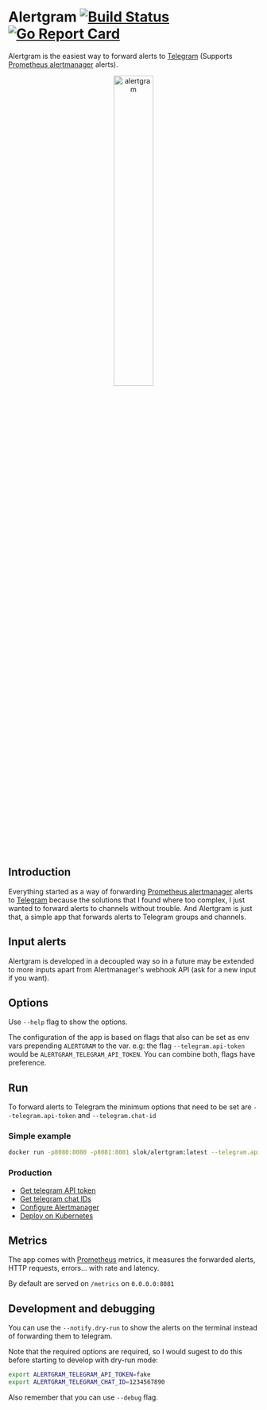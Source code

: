 # Alertgram [![Build Status][github-actions-image]][github-actions-url] [![Go Report Card][goreport-image]][goreport-url]

Alertgram is the easiest way to forward alerts to [Telegram] (Supports [Prometheus alertmanager] alerts).

<p align="center">
    <img src="https://i.imgur.com/4jdOFj9.jpg" width="40%" align="center" alt="alertgram">
</p>

## Introduction

Everything started as a way of forwarding [Prometheus alertmanager] alerts to [Telegram] because the solutions that I found where too complex, I just wanted to forward alerts to channels without trouble. And Alertgram is just that, a simple app that forwards alerts to Telegram groups and channels.

## Input alerts

Alertgram is developed in a decoupled way so in a future may be extended to more inputs apart from Alertmanager's webhook API (ask for a new input if you want).

## Options

Use `--help` flag to show the options.

The configuration of the app is based on flags that also can be set as env vars prepending `ALERTGRAM` to the var. e.g: the flag `--telegram.api-token` would be `ALERTGRAM_TELEGRAM_API_TOKEN`. You can combine both, flags have preference.

## Run

To forward alerts to Telegram the minimum options that need to be set are `--telegram.api-token` and `--telegram.chat-id`

### Simple example

```bash
docker run -p8080:8080 -p8081:8081 slok/alertgram:latest --telegram.api-token=XXXXX --telegram.chat-id=YYYYY
```

### Production

- [Get telegram API token][telegram-token]
- [Get telegram chat IDs][telegram-chat-id]
- [Configure Alertmanager][alertmanager-configuration]
- [Deploy on Kubernetes][kubernetes-deployment]

## Metrics

The app comes with [Prometheus] metrics, it measures the forwarded alerts, HTTP requests, errors... with rate and latency.

By default are served on `/metrics` on `0.0.0.0:8081`

## Development and debugging

You can use the `--notify.dry-run` to show the alerts on the terminal instead of forwarding them to telegram.

Note that the required options are required, so I would sugest to do this before starting to develop with dry-run mode:

```bash
export ALERTGRAM_TELEGRAM_API_TOKEN=fake
export ALERTGRAM_TELEGRAM_CHAT_ID=1234567890
```

Also remember that you can use `--debug` flag.

[github-actions-image]: https://github.com/slok/alertgram/workflows/CI/badge.svg
[github-actions-url]: https://github.com/slok/alertgram/actions
[goreport-image]: https://goreportcard.com/badge/github.com/slok/alertgram
[goreport-url]: https://goreportcard.com/report/github.com/slok/alertgram
[prometheus alertmanager]: https://github.com/prometheus/alertmanager
[prometheus]: https://prometheus.io/
[telegram]: https://telegram.org/
[telegram-token]: https://core.telegram.org/bots#6-botfather
[telegram-chat-id]: https://github.com/GabrielRF/telegram-id
[alertmanager-configuration]: docs/alertmanager
[kubernetes-deployment]: docs/kubernetes
